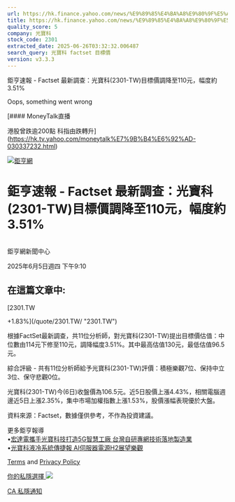 ```yaml
---
url: https://hk.finance.yahoo.com/news/%E9%89%85%E4%BA%A8%E9%80%9F%E5%A0%B1-factset-%E6%9C%80%E6%96%B0%E8%AA%BF%E6%9F%A5-%E5%85%89%E5%AF%B6%E7%A7%91-2301-041015150.html
title: https://hk.finance.yahoo.com/news/%E9%89%85%E4%BA%A8%E9%80%9F%E5%A0%B1-factset-%E6%9C%80%E6%96%B0%E8
quality_score: 5
company: 光寶科
stock_code: 2301
extracted_date: 2025-06-26T03:32:32.006487
search_query: 光寶科 factset 目標價
version: v3.3.3
---
```


鉅亨速報 - Factset 最新調查：光寶科(2301-TW)目標價調降至110元，幅度約3.51% 


Oops, something went wrong

 

[#### MoneyTalk直播

港股曾跌逾200點 科指由跌轉升](https://hk.tv.yahoo.com/moneytalk%E7%9B%B4%E6%92%AD-030337232.html)

[![鉅亨網](https://s.yimg.com/ny/api/res/1.2/UM5hrThmhlnSiBO4o4qlLg--/YXBwaWQ9aGlnaGxhbmRlcjt3PTE0NjtoPTQ4O2NmPXdlYnA-/https://s.yimg.com/os/creatr-uploaded-images/2020-01/147c7630-36ab-11ea-ae7c-5ee7a0016555)](http://www.cnyes.com/ "鉅亨網")

# 鉅亨速報 - Factset 最新調查：光寶科(2301-TW)目標價調降至110元，幅度約3.51%

![](data:image/gif;base64,R0lGODlhAQABAIAAAAAAAP///ywAAAAAAQABAAACAUwAOw==)

鉅亨網新聞中心

2025年6月5日週四 下午9:10

## 在這篇文章中:

[2301.TW

+1.83%](/quote/2301.TW/ "2301.TW")

根據FactSet最新調查，共11位分析師，對光寶科(2301-TW)提出目標價估值：中位數由114元下修至110元，調降幅度3.51%。其中最高估值130元，最低估值96.5元。

綜合評級 - 共有11位分析師給予光寶科(2301-TW)評價：積極樂觀7位、保持中立3位、保守悲觀0位。

光寶科(2301-TW)今(6日)收盤價為106.5元。近5日股價上漲4.43%，相關電腦週邊近5日上漲2.35%，集中市場加權指數上漲1.53%，股價漲幅表現優於大盤。

資料來源：Factset，數據僅供參考，不作為投資建議。

更多鉅亨報導  
•[宏達電攜手光寶科技打造5G智慧工廠 台灣自研專網技術落地製造業](https://news.cnyes.com/news/id/5998207?utm_source=yahoo&utm_medium=RSS&utm_campaign=relate)  
•[光寶科液冷系統傳捷報 AI伺服器電源H2展望樂觀](https://news.cnyes.com/news/id/5986206?utm_source=yahoo&utm_medium=RSS&utm_campaign=relate)

[Terms](https://guce.yahoo.com/terms?locale=zh-Hant-HK)  and [Privacy Policy](https://guce.yahoo.com/privacy-policy?locale=zh-Hant-HK)

[你的私隱選擇 ![](https://s.yimg.com/dv/static/siteApp/img/privacy-choice-control.png)](https://guce.yahoo.com/state-controls?locale=zh-Hant-HK&state=CA)

[CA 私隱通知](https://guce.yahoo.com/ca-notice?locale=zh-Hant-HK)